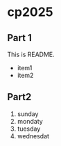# cp2025

## Part 1
This is README.
- item1
- item2

## Part2
1. sunday
1. mondaty
1. tuesday
1. wednesdat
